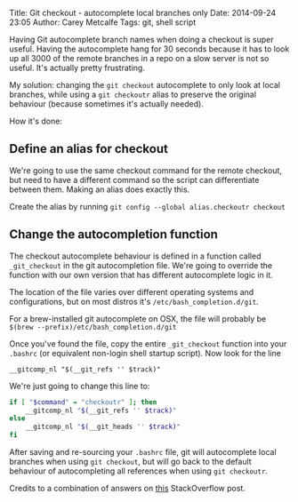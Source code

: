 Title: Git checkout - autocomplete local branches only
Date: 2014-09-24 23:05
Author: Carey Metcalfe
Tags: git, shell script

Having Git autocomplete branch names when doing a checkout is super useful.
Having the autocomplete hang for 30 seconds because it has to look up all 3000
of the remote branches in a repo on a slow server is not so useful.
It's actually pretty frustrating.

My solution: changing the `git checkout` autocomplete to only look at local
branches, while using a `git checkoutr` alias to preserve the original
behaviour (because sometimes it's actually needed).

How it's done:

Define an alias for checkout
--------------------------------------------
We're going to use the same checkout command for the remote checkout, but need
to have a different command so the script can differentiate between them.
Making an alias does exactly this.

Create the alias by running `git config --global alias.checkoutr checkout`

Change the autocompletion function
----------------------------------
The checkout autocomplete behaviour is defined in a function called
`_git_checkout` in the git autocompletion file. We're going to override the
function with our own version that has different autocomplete logic in it.

The location of the file varies over different operating systems and
configurations, but on most distros it's `/etc/bash_completion.d/git`.

For a brew-installed git autocomplete on OSX, the file will probably be
`$(brew --prefix)/etc/bash_completion.d/git`

Once you've found the file, copy the entire `_git_checkout` function into your
`.bashrc` (or equivalent non-login shell startup script). Now look for the line

`__gitcomp_nl "$(__git_refs '' $track)"`

We're just going to change this line to:

```bash
if [ "$command" = "checkoutr" ]; then
    __gitcomp_nl "$(__git_refs '' $track)"
else
	__gitcomp_nl "$(__git_heads '' $track)"
fi
```

After saving and re-sourcing your `.bashrc` file, git will autocomplete local
branches when using `git checkout`, but will go back to the default behaviour
of autocompleting all references when using `git checkoutr`.

Credits to a combination of answers on [this](https://stackoverflow.com/questions/6623649/disable-auto-completion-of-remote-branches-in-git-bash) StackOverflow post.
